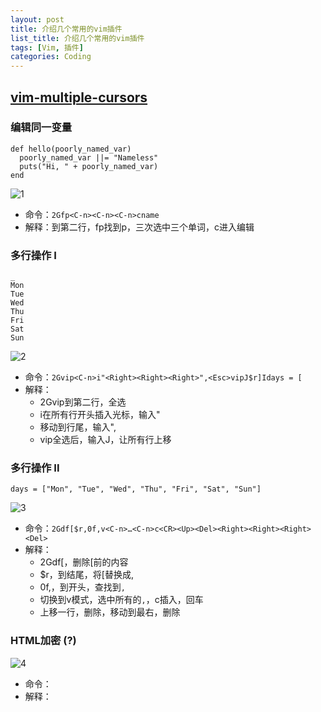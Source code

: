 ```yaml
---
layout: post
title: 介绍几个常用的vim插件
list_title: 介绍几个常用的vim插件
tags: [Vim, 插件]
categories: Coding
---
```


## [vim-multiple-cursors](https://github.com/terryma/vim-multiple-cursors#quick-start)

### 编辑同一变量

    def hello(poorly_named_var)
      poorly_named_var ||= "Nameless"
      puts("Hi, " + poorly_named_var)
    end

![1](https://fangr-cc-image.oss-cn-beijing.aliyuncs.com/18-8-16/94527042.jpg)

* 命令：`2Gfp<C-n><C-n><C-n>cname`
* 解释：到第二行，fp找到p，三次<C-n>选中三个单词，c进入编辑

<!-- more -->

### 多行操作 I

    _ 
    Mon
    Tue
    Wed
    Thu
    Fri
    Sat
    Sun

![2](https://fangr-cc-image.oss-cn-beijing.aliyuncs.com/18-8-16/22609853.jpg)

* 命令：`2Gvip<C-n>i"<Right><Right><Right>",<Esc>vipJ$r]Idays = [`
* 解释：
  * 2Gvip到第二行，全选
  * <C-n>i在所有行开头插入光标，输入"
  * 移动到行尾，输入",
  * vip全选后，输入J，让所有行上移

### 多行操作 II

    days = ["Mon", "Tue", "Wed", "Thu", "Fri", "Sat", "Sun"]

![3](https://fangr-cc-image.oss-cn-beijing.aliyuncs.com/18-8-16/64713103.jpg)

* 命令：`2Gdf[$r,0f,v<C-n>…<C-n>c<CR><Up><Del><Right><Right><Right><Del>`
* 解释：
  * 2Gdf[，删除[前的内容
  * $r，到结尾，将[替换成,
  * 0f,，到开头，查找到`,`
  * 切换到v模式，选中所有的`,`，c插入，回车
  * 上移一行，删除，移动到最右，删除

### HTML加密 (?)

![4](https://fangr-cc-image.oss-cn-beijing.aliyuncs.com/18-8-16/73933646.jpg)

* 命令：
* 解释：
